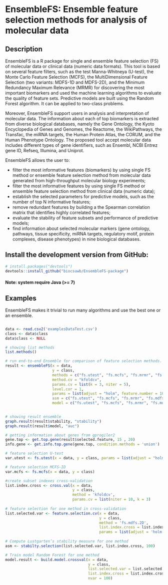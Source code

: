 # EnsembleFS: Ensemble feature selection methods for analysis of molecular data
## Description
EnsembleFS is a R package for single and ensemble feature selection (FS) of molecular data or clinical data (numeric data formats).
This tool is based on several feature filters, such as the test Manna-Whitneya (U-test), the Monte Carlo Feature Selection (MCFS), the MultiDimensional Feature Selection (two variants: MDFS-1D and MDFS-2D), and the Minimum Redundancy Maximum Relevance (MRMR) for discovering the most important biomarkers and used the machine learning algorithms to evaluate the quality of feature sets. Predictive models are built using the Random Forest algorithm. It can be applied to two-class problems.

Moreover, EnsembleFS support users in analysis and interpretation of molecular data. The information about each of top biomarkers is extracted from diverse biological databases, namely the Gene Ontology, the Kyoto Encyclopedia of Genes and Genomes, the Reactome, the WikiPathways, the Transfac, the miRNA targets, the Human Protein Atlas, the CORUM, and the Human Phenotype Ontology.
The proposed tool accept molecular data includes different types of gene identifiers, such as Ensembl, NCBI Entrez gene ID, Refseq, Illumina, and Uniprot.

EnsembleFS allows the user to:
- filter the most informative features (biomarkers) by using single FS method or ensemble feature selection method from molecular data generated from high-throughput molecular biology experiments;
- filter the most informative features by using single FS method or ensemble feature selection method from clinical data (numeric data);
- establish the selected parameters for predictive models, such as the number of top N informative features;
- remove redundant features by building a the Spearman correlation matrix that identifies highly correlated features;
- evaluate the stability of feature subsets and performance of predictive models;
- find information about selected molecular markers (gene ontology, pathways, tissue specificity, miRNA targets, regulatory motif, protein complexes, disease phenotypes) in nine biological databases.


## Install the development version from GitHub:

```r
# install.packages("devtools")
devtools::install_github("biocsuwb/EnsembleFS-package")
```
#### Note: system require Java (>= 7)
## Examples 

EnsembleFS makes it trivial to run many algorithms and use the best one or an ensemble.

```r

data <- read.csv2('examplesDataTest.csv')
class <- data$class
data$class <- NULL

# showing list methods
list.methods()

# run end-to-end Ensemble for comparison of feature selection methods.
result <- ensembleFS(x = data,
                     y = class,
                     methods = c("fs.utest", "fs.mcfs", "fs.mrmr", "fs.mdfs.1D", "fs.mdfs.2D"),
                     method.cv = "kfoldcv",
                     params.cv = list(k = 3, niter = 5),
                     level.cor = 1,
                     params = list(adjust = "holm", feature.number = 10, alpha = 0.05),
                     asm = c("fs.utest", "fs.mcfs", "fs.mrmr", "fs.mdfs.1D", "fs.mdfs.2D"),
                     model = c("fs.utest", "fs.mcfs", "fs.mrmr", "fs.mdfs.1D", "fs.mdfs.2D"))
                     

# showing result ensemble
graph.result(result$stability, "stability")
graph.result(result$model, "auc")

# getting information about genes from gprogiler2
gene.top <- get.top.gene(result$selected.feature, 15 , 20)
info.gene <- get.info.top.gene(gene.top, condition.methods = 'union')

# feature selection U-test
var.utest <- fs.utest(x = data, y = class, params = list(adjust = "holm", alpha = 0.05))

# feature selection MCFS-ID
var.mcfs <- fs.mcfs(x = data, y = class)

#create subset indexes cross-validation
list.index.cross <- cross.val(x = data,
                              y = class,
                              method = 'kfoldcv',
                              params.cv = list(niter = 10, k = 3)
                              
# feature selection for one method in cross-validation
list.selected.var <- feature.selection.cv(x = data,
                                          y = class,
                                          method = 'fs.mdfs.2D',
                                          list.index.cross = list.index.cross,
                                          params = list(adjust = 'holm', alpha = 0.05)
 
# Compute Lustgarten’s stability measure for one method
asm <- stabilty.selection(list.selected.var, list.index.cross, 100)

# Train model Random Forest for one method
model.result <- build.model.crossval(x = data,
                                     y = class,
                                     list.selected.var = list.selected.var,
                                     list.index.cross = list.index.cross,
                                     nvar = 100)



```
